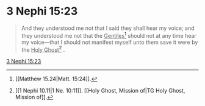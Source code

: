# 3 Nephi 15:23

> And they understood me not that I said they shall hear my voice; and they understood me not that the <u>Gentiles</u>[^a] should not at any time hear my voice—that I should not manifest myself unto them save it were by the <u>Holy Ghost</u>[^b] .

[3 Nephi 15:23](https://www.churchofjesuschrist.org/study/scriptures/bofm/3-ne/15?lang=eng&id=p23#p23)


[^a]: [[Matthew 15.24|Matt. 15:24]].  
[^b]: [[1 Nephi 10.11|1 Ne. 10:11]]. [[Holy Ghost, Mission of|TG Holy Ghost, Mission of]].  
